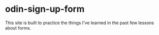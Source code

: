 # odin-sign-up-form

This site is built to practice the things I've learned in the past few lessons about forms.
